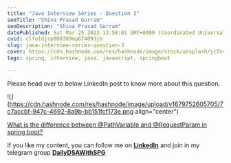 ```yaml
---
title: "Java Interview Series - Question 3"
seoTitle: "Shiva Prasad Gurram"
seoDescription: "Shiva Prasad Gurram"
datePublished: Sat Mar 25 2023 13:58:01 GMT+0000 (Coordinated Universal Time)
cuid: clfo1djsp000309mp674093jb
slug: java-interview-series-question-3
cover: https://cdn.hashnode.com/res/hashnode/image/stock/unsplash/ycTvvg1mPU4/upload/c6a6c37309ca181c2377f9c986e48a38.jpeg
tags: spring, interview, java, javascript, springboot

---
```


Please head over to below LinkedIn post to know more about this question.

![](https://cdn.hashnode.com/res/hashnode/image/upload/v1679752605705/7c7accbf-947c-4692-8a9b-bb151fcf173e.png align="center")

[What is the difference between @PathVariable and @RequestParam in spring boot?](https://www.linkedin.com/feed/update/urn:li:activity:7042406561125699584)

If you like my content, you can follow me on [**LinkedIn**](https://www.linkedin.com/in/shivaprasadgurram/) and join in my telegram group [**DailyDSAWithSPG**](https://t.me/+764RyZ8uGVw3MzQ1)
